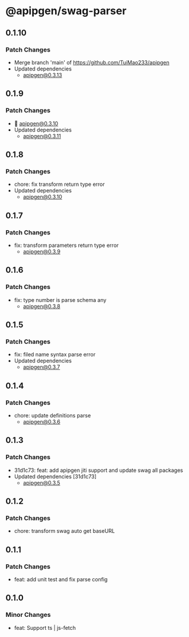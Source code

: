 # @apipgen/swag-parser

## 0.1.10

### Patch Changes

- Merge branch 'main' of https://github.com/TuiMao233/apipgen
- Updated dependencies
  - apipgen@0.3.13

## 0.1.9

### Patch Changes

- 🦋 apipgen@0.3.10
- Updated dependencies
  - apipgen@0.3.11

## 0.1.8

### Patch Changes

- chore: fix transform return type error
- Updated dependencies
  - apipgen@0.3.10

## 0.1.7

### Patch Changes

- fix: transform parameters return type error
  - apipgen@0.3.9

## 0.1.6

### Patch Changes

- fix: type number is parse schema any
  - apipgen@0.3.8

## 0.1.5

### Patch Changes

- fix: filed name syntax parse error
- Updated dependencies
  - apipgen@0.3.7

## 0.1.4

### Patch Changes

- chore: update definitions parse
  - apipgen@0.3.6

## 0.1.3

### Patch Changes

- 31d1c73: feat: add apipgen jiti support and update swag all packages
- Updated dependencies [31d1c73]
  - apipgen@0.3.5

## 0.1.2

### Patch Changes

- chore: transform swag auto get baseURL

## 0.1.1

### Patch Changes

- feat: add unit test and fix parse config

## 0.1.0

### Minor Changes

- feat: Support ts | js-fetch

